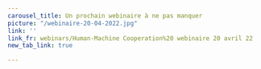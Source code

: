 ```yaml
---
carousel_title: Un prochain webinaire à ne pas manquer
picture: "/webinaire-20-04-2022.jpg"
link: ''
link_fr: webinars/Human-Machine Cooperation%20 webinaire 20 avril 22
new_tab_link: true

---
```

